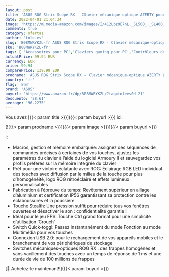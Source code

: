 ```yaml
---
layout: post
title: 'ASUS ROG Strix Scope RX - Clavier mécanique-optique AZERTY pour les joueurs FPS  switches exclusifs ROG RX  Aura Sync RGB  IP56  USB 2.0 et revêtement supérieur en alliage d’aluminium'
date: 2022-04-01 21:04:34
image: 'https://m.media-amazon.com/images/I/412Lbz9E7nL._SL500_._SL400_.jpg'
comments: true
category: ofertas
author: 'tole.es'
slug: 'B08MWRYKZL-fr ASUS ROG Strix Scope RX - Clavier mécanique-optique AZERTY...'
sku: 'B08MWRYKZL-fr'
tags: [ 'Accessoires pour PC','Claviers gaming pour PC','Contrôleurs de jeu pour PC','Informatique','Jeux vidéo','Mémoire','Mémoire externe','PC: Jeux et accessoires','asus', ]
actualPrice: 99.94 EUR
currency: EUR
price: 99.94
comparePrice: 139.99 EUR
prodname: 'ASUS ROG Strix Scope RX - Clavier mécanique-optique AZERTY pour les joueurs FPS  switches exclusifs ROG RX  Aura Sync RGB  IP56  USB 2.0 et revêtement supérieur en alliage d’aluminium'
country: 'fr'
flag: '🇫🇷'
brand: 'ASUS'
buyurl: 'https://www.amazon.fr/dp/B08MWRYKZL/?tag=tolees0d-21'
descuento: '28.61'
average: '96.2275'
---
```


Vous avez [{{< param title >}}]({{< param buyurl >}}) ici:

[![{{< param prodname >}}]({{< param image >}})]({{< param buyurl >}})

ℹ️:

- Macros, gestion et mémoire embarquée: assignez des séquences de commandes précises à certaines de vos touches, ajustez les paramètres du clavier à l’aide du logiciel Armoury II et sauvegardez vos profils préférés sur la mémoire intégrée du clavier
- Prêt pour une victoire éclatante avec ROG: Éclairage RGB LED individual des touches avec diffusion par le milieu de la touche pour plus d’homogénéité, logo ROG rétroéclairé et effets lumineux personnalisables
- Fabrication à l’épreuve du temps: Revêtement supérieur en alliage d’aluminium et certification IP56 garantissant sa protection contre les éclaboussures et la poussière
- Touche Stealth: Une pression suffit pour réduire tous vos fenêtres ouvertes et désactiver le son : confidentialité garantie !
- Idéal pour le jeu FPS: Touche Ctrl grand format pour une simplicité d’utilisation ‘Crouch’
- Switch Quick-toggl: Passez instantanément du mode Fonction au mode Multimédia pour vos touches
- Connexion USB 2.0: pour le rechargement de vos appareils mobiles et le branchement de vos périphériques de stockage
- Switches mécaniques-optiques ROG RX : des frappes homogènes et sans vacillement des touches avec un temps de réponse de 1 ms et une durée de vie de 100 millions de frappes

[🛒 Achetez-le maintenant!!]({{< param buyurl >}})
